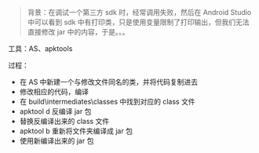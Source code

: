 > 背景：在调试一个第三方 sdk 时，经常调用失败，然后在 Android Studio 中可以看到 sdk 中有打印类，只是使用变量限制了打印输出，但我们无法直接修改 jar 中的内容，于是。。。

工具：AS、apktools

过程：

+ 在 AS 中新建一个与修改文件同名的类，并将代码复制进去
+ 修改相应的代码，编译
+ 在 build\intermediates\classes 中找到对应的 class 文件
+ apktool d 反编译 jar 包
+ 替换反编译出来的 class 文件
+ apktool b 重新将文件夹编译成 jar 包
+ 使用新编译出来的 jar 包

